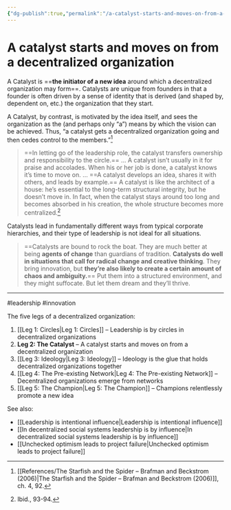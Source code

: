 ```yaml
---
{"dg-publish":true,"permalink":"/a-catalyst-starts-and-moves-on-from-a-decentralized-organization/"}
---
```



# A catalyst starts and moves on from a decentralized organization

A Catalyst is ==**the initiator of a new idea** around which a decentralized organization may form==. Catalysts are unique from founders in that a founder is often driven by a sense of identity that is derived (and shaped by, dependent on, etc.) the organization that they start. 

A Catalyst, by contrast, is motivated by the idea itself, and sees the organization as the (and perhaps only “a”) means by which the vision can be achieved. Thus, “a catalyst gets a decentralized organization going and then cedes control to the members.”[^1]

> ==In letting go of the leadership role, the catalyst transfers ownership and responsibility to the circle.== … A catalyst isn’t usually in it for praise and accolades. When his or her job is done, a catalyst knows it’s time to move on. … ==A catalyst develops an idea, shares it with others, and leads by example.== A catalyst is like the architect of a house: he’s essential to the long-term structural integrity, but he doesn’t move in. In fact, when the catalyst stays around too long and becomes absorbed in his creation, the whole structure becomes more centralized.[^2]

Catalysts lead in fundamentally different ways from typical corporate hierarchies, and their type of leadership is not ideal for all situations.

> ==Catalysts are bound to rock the boat. They are much better at being **agents of change** than guardians of tradition. **Catalysts do well in situations that call for radical change and creative thinking**. They bring innovation, but **they’re also likely to create a certain amount of chaos and ambiguity.**== Put them into a structured environment, and they might suffocate. But let them dream and they’ll thrive.

---
#leadership #innovation 

The five legs of a decentralized organization:

1. [[Leg 1: Circles\|Leg 1: Circles]] – Leadership is by circles in decentralized organizations
2. **Leg 2: The Catalyst** – A catalyst starts and moves on from a decentralized organization
3. [[Leg 3: Ideology\|Leg 3: Ideology]] – Ideology is the glue that holds decentralized organizations together
4. [[Leg 4: The Pre-existing Network\|Leg 4: The Pre-existing Network]] – Decentralized organizations emerge from networks
5. [[Leg 5: The Champion\|Leg 5: The Champion]] – Champions relentlessly promote a new idea


See also:
- [[Leadership is intentional influence\|Leadership is intentional influence]]
- [[In decentralized social systems leadership is by influence\|In decentralized social systems leadership is by influence]]
- [[Unchecked optimism leads to project failure\|Unchecked optimism leads to project failure]]

[^1]: [[References/The Starfish and the Spider – Brafman and Beckstrom (2006)\|The Starfish and the Spider – Brafman and Beckstrom (2006)]], ch. 4, 92.
[^2]: Ibid., 93-94.